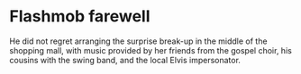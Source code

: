 Flashmob farewell=================



He did not regret arranging the surprise break-up in the middle of the shopping mall, with music provided by her friends from the gospel choir, his cousins with the swing band, and the local Elvis impersonator.